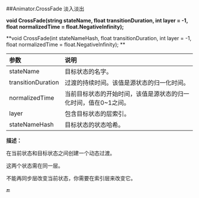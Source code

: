 ##Animator.CrossFade 淡入淡出

**void CrossFade(string stateName, float transitionDuration, int layer = -1, float normalizedTime = float.NegativeInfinity);**

**void CrossFade(int stateNameHash, float transitionDuration, int layer = -1, float normalizedTime = float.NegativeInfinity); **


|参数|说明|
|:--|:--|
|stateName|目标状态的名字。|
|transitionDuration|过渡的持续时间。该值是源状态的归一化时间。|
|normalizedTime|当前目标状态的开始时间，该值是源状态的归一化时间，值在0~1之间。|
|layer|包含目标状态的层索引。|
|stateNameHash|目标状态的状态哈希。|

**描述：**

在当前状态和目标状态之间创建一个动态过渡。

这两个状态需在同一层。

不能再同步层改变当前状态，你需要在索引层来改变它。



🔚


